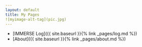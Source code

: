 ```yaml
---
layout: default
title: My Pages
![myimage-alt-tag](pic.jpg)
---
```

  * [IMMERSE Log]({{ site.baseurl }}{% link _pages/log.md %})
  * [About]({{ site.baseurl }}{% link _pages/about.md %})
  